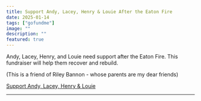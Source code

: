 ```yaml
---
title: Support Andy, Lacey, Henry & Louie After the Eaton Fire
date: 2025-01-14
tags: ["gofundme"]
image: ""
description: ""
featured: true
---
```


Andy, Lacey, Henry, and Louie need support after the Eaton Fire. This fundraiser will help them recover and rebuild.

(This is a friend of Riley Bannon - whose parents are my dear friends)

[Support Andy, Lacey, Henry & Louie](https://gofund.me/0b4d1bf4)

---
